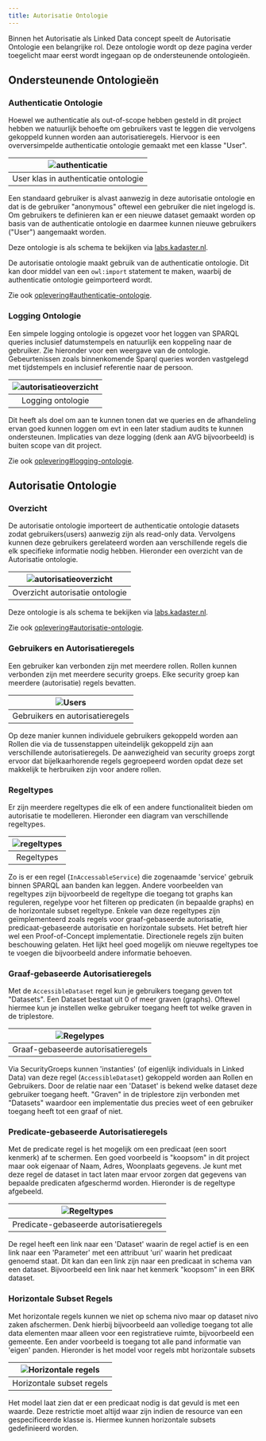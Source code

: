 ```yaml
---
title: Autorisatie Ontologie
---
```

Binnen het Autorisatie als Linked Data concept speelt de Autorisatie Ontologie een belangrijke rol.
Deze ontologie wordt op deze pagina verder toegelicht maar eerst wordt ingegaan op de ondersteunende
ontologieën.

## Ondersteunende Ontologieën

### Authenticatie Ontologie

Hoewel we authenticatie als out-of-scope hebben gesteld in dit project hebben we natuurlijk behoefte
om gebruikers vast te leggen die vervolgens gekoppeld kunnen worden aan autorisatieregels. Hiervoor
is een overversimpelde authenticatie ontologie gemaakt met een klasse "User". 

|  ![authenticatie](images/User.png)   |
| :----------------------------------: |
| User klas in authenticatie ontologie |

Een standaard gebruiker is alvast aanwezig in deze autorisatie ontologie en dat is de gebruiker
"anonymous" oftewel een gebruiker die niet ingelogd is. Om gebruikers te definieren kan er een
nieuwe dataset gemaakt worden op basis van de authenticatie ontologie en daarmee kunnen nieuwe
gebruikers ("User") aangemaakt worden.

Deze ontologie is als schema te bekijken via <a
href="https://data.labs.kadaster.nl/lock-unlock/authentication-ontology/schema"
target="_blank">labs.kadaster.nl</a>.

De autorisatie ontologie maakt gebruik van de authenticatie ontologie. Dit kan door middel van een
`owl:import` statement te maken, waarbij de authenticatie ontologie geimporteerd wordt.  

Zie ook [oplevering#authenticatie-ontologie](../opleveringen.md#authenticatie-ontologie).

### Logging Ontologie

Een simpele logging ontologie is opgezet voor het loggen van SPARQL queries inclusief datumstempels
en natuurlijk een koppeling naar de gebruiker. Zie hieronder voor een weergave van de ontologie.
Gebeurtenissen zoals binnenkomende Sparql queries worden vastgelegd met tijdstempels en inclusief
referentie naar de persoon.  

| ![autorisatieoverzicht](images/logOV1.png) |
| :----------------------------------------: |
|             Logging ontologie              |

Dit heeft als doel om aan te kunnen tonen dat we queries en de afhandeling ervan goed kunnen loggen
om evt in een later stadium audits te kunnen ondersteunen. Implicaties van deze logging (denk aan
AVG bijvoorbeeld) is buiten scope van dit project. 

Zie ook [oplevering#logging-ontologie](../opleveringen.md#logging-ontologie).

## Autorisatie Ontologie

### Overzicht

De autorisatie ontologie importeert de authenticatie ontologie datasets zodat gebruikers(users)
aanwezig zijn als read-only data. Vervolgens kunnen deze gebruikers gerelateerd worden aan
verschillende regels die elk specifieke informatie nodig hebben. Hieronder een overzicht van de
Autorisatie ontologie. 

| ![autorisatieoverzicht](images/AutOV2.png) |
| :----------------------------------------: |
|      Overzicht autorisatie ontologie       |

Deze ontologie is als schema te bekijken via <a
href="https://data.labs.kadaster.nl/lock-unlock/authorisation-ontology/schema"
target="_blank">labs.kadaster.nl</a>.

Zie ook [oplevering#autorisatie-ontologie](../opleveringen.md#autorisatie-ontologie).

### Gebruikers en Autorisatieregels

Een gebruiker kan verbonden zijn met meerdere rollen. Rollen kunnen verbonden zijn met meerdere
security groeps. Elke security groep kan meerdere (autorisatie) regels bevatten. 

|  ![Users](images/AutO1V2.png)   |
| :-----------------------------: |
| Gebruikers en autorisatieregels |

Op deze manier kunnen individuele gebruikers gekoppeld worden aan Rollen die via de tussenstappen
uiteindelijk gekoppeld zijn aan verschillende autorisatieregels. De aanwezigheid van security groeps
zorgt ervoor dat bijelkaarhorende regels gegroepeerd worden opdat deze set makkelijk te herbruiken
zijn voor andere rollen. 

### Regeltypes

Er zijn meerdere regeltypes die elk of een andere functionaliteit bieden om autorisatie te
modelleren. Hieronder een diagram van verschillende regeltypes. 

| ![regeltypes](images/AutO2V2.png) |
| :-------------------------------: |
|            Regeltypes             |

Zo is er een regel (`InAccessableService`) die zogenaamde 'service' gebruik binnen SPARQL aan banden
kan leggen. Andere voorbeelden van regeltypes zijn bijvoorbeeld de regeltype die toegang tot graphs
kan reguleren, regelype voor het filteren op predicaten (in bepaalde graphs) en de horizontale
subset regeltype. Enkele van deze regeltypes zijn geïmplementeerd zoals regels voor graaf-gebaseerde
autorisatie, predicaat-gebaseerde autorisatie en horizontale subsets. Het betreft hier wel een
Proof-of-Concept implementatie. Directionele regels zijn buiten beschouwing gelaten. Het lijkt heel
goed mogelijk om nieuwe regeltypes toe te voegen die bijvoorbeeld andere informatie behoeven. 

### Graaf-gebaseerde Autorisatieregels

Met de `AccessibleDataset` regel kun je gebruikers toegang geven tot "Datasets". Een Dataset bestaat
uit 0 of meer graven (graphs). Oftewel hiermee kun je instellen welke gebruiker toegang heeft tot
welke graven in de triplestore. 

|  ![Regelypes](images/AutO3V2.png)  |
| :--------------------------------: |
| Graaf-gebaseerde autorisatieregels |

Via SecurityGroeps kunnen 'instanties' (of eigenlijk individuals in Linked Data) van deze regel
(`AccessibleDataset`) gekoppeld worden aan Rollen en Gebruikers. Door de relatie naar een 'Dataset'
is bekend welke dataset deze gebruiker toegang heeft. "Graven" in de triplestore zijn verbonden met
"Datasets" waardoor een implementatie dus precies weet of een gebruiker toegang heeft tot een graaf
of niet.

### Predicate-gebaseerde Autorisatieregels

Met de predicate regel is het mogelijk om een predicaat (een soort kenmerk) af te schermen. Een goed
voorbeeld is "koopsom" in dit project maar ook eigenaar of Naam, Adres, Woonplaats gegevens. Je kunt
met deze regel de dataset in tact laten maar ervoor zorgen dat gegevens van bepaalde predicaten
afgeschermd worden. Hieronder is de regeltype afgebeeld.

|   ![Regeltypes](images/AutO4V2.png)    |
| :------------------------------------: |
| Predicate-gebaseerde autorisatieregels |

De regel heeft een link naar een 'Dataset' waarin de regel actief is en een link naar een
'Parameter' met een attribuut 'uri' waarin het predicaat genoemd staat. Dit kan dan een link zijn
naar een predicaat in schema van een dataset. Bijvoorbeeld een link naar het kenmerk "koopsom" in
een BRK dataset.

### Horizontale Subset Regels

Met horizontale regels kunnen we niet op schema nivo maar op dataset nivo zaken afschermen. Denk
hierbij bijvoorbeeld aan volledige toegang tot alle data elementen maar alleen voor een
registratieve ruimte, bijvoorbeeld een gemeente. Een ander voorbeeld is toegang tot alle pand
informatie van 'eigen' panden. Hieronder is het model voor regels mbt horizontale subsets

| ![Horizontale regels](images/AutO5V2.png) |
| :---------------------------------------: |
|         Horizontale subset regels         |

Het model laat zien dat er een predicaat nodig is dat gevuld is met een waarde. Deze restrictie moet
altijd waar zijn indien de resource van een gespecificeerde klasse is. Hiermee kunnen horizontale
subsets gedefinieerd worden.
